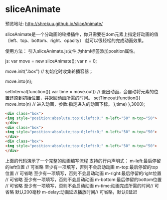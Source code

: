 # sliceAnimate

预览地址:  http://shrekuu.github.io/sliceAnimate/

sliceAnimate是一个分动画的轮播插件，你只需要在dom元素上指定好动画的值（left、top、bottom、right、opacity）
就可以很轻松的完成动画效果。

使用方法：
引入sliceAnimate.js文件,为html标签添加position属性。

js:
var move = new sliceAnimate();
var n = 0;

move.init(".box") // 初始化时收集轮播容器；

move.into(n);

setInterval(function(){
  var time = move.out() // 退出动画，会自动将元素的位置还原到初始位置，并返回动画所需的时间。
  setTimeout(function(){
    move.into(n) // 进入动画，参数:指定进入的动画下标。
  },time)
},3000);


```html
<div class="box">
<img style="position:absolute;top:0;left:0;" m-left="50" m-top="50">
</div>
<div class="box">
<img style="position:absolute;top:0;left:0;" m-left="50" m-top="50">
</div>
<div class="box">
<img style="position:absolute;top:0;left:0;" m-left="50" m-top="50">
</div>
```

上面的代码演示了一个完整的动画编写流程
支持的行内声明式：
m-left:最后停留的left位置 // 可省略 至少有一项填写，否则不会启动动画
m-top:最后停留的top位置 // 可省略 至少有一项填写，否则不会启动动画
m-right:最后停留的right位置 // 可省略 至少有一项填写，否则不会启动动画
m-bottom:最后停留的bottom位置 // 可省略 至少有一项填写，否则不会启动动画
m-time:动画完成所需的时间// 可省略 默认200毫秒
m-delay:动画延迟播放时间// 可省略，默认0延迟
